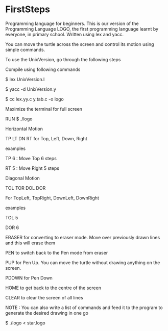 # FirstSteps
Programming language for beginners. This is our version of the Programming Language LOGO, the first programming language learnt by everyone, in primary school. Written using lex and yacc. 

You can move the turtle across the screen and control its motion using simple commands.

To use the UnixVersion, go through the following steps


Compile using following commands

$ lex UnixVersion.l

$ yacc -d UnixVersion.y

$ cc lex.yy.c y.tab.c -o logo


Maximize the terminal for full screen

RUN $ ./logo

Horizontal Motion

TP LT DN RT for Top, Left, Down, Right

examples

TP 6 : Move Top 6 steps

RT 5 : Move Right 5 steps

Diagonal Motion

TOL TOR DOL DOR

For TopLeft, TopRight, DownLeft, DownRight

examples

TOL 5

DOR 6


ERASER for converting to eraser mode. Move over previously drawn lines and this will erase them

PEN to switch back to the Pen mode from eraser

PUP for Pen Up. You can move the turtle without drawing anything on the screen.

PDOWN for Pen Down

HOME to get back to the centre of the screen

CLEAR to clear the screen of all lines


NOTE : You can also write a list of commands and feed it to the program to generate the desired drawing in one go

$ ./logo < star.logo
